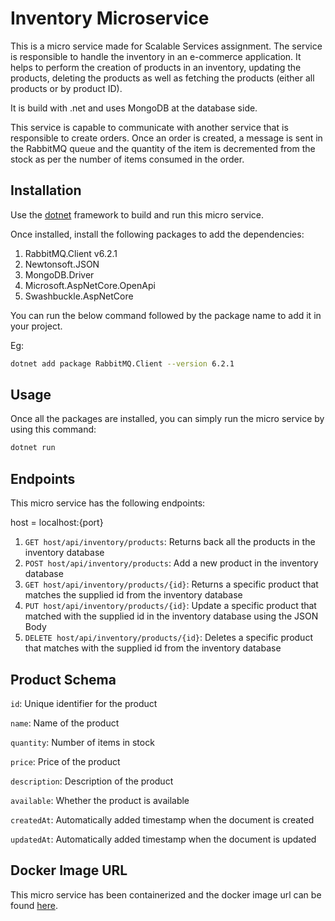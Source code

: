 # Inventory Microservice

This is a micro service made for Scalable Services assignment. The service is responsible to handle the inventory in an e-commerce application. It helps to perform the creation of products in an inventory, updating the products, deleting the products as well as fetching the products (either all products or by product ID).

It is build with .net and uses MongoDB at the database side.

This service is capable to communicate with another service that is responsible to create orders. Once an order is created, a message is sent in the RabbitMQ queue and the quantity of the item is decremented from the stock as per the number of items consumed in the order.


## Installation

Use the [dotnet](https://dotnet.microsoft.com/en-us/download) framework to build and run this micro service.

Once installed, install the following packages to add the dependencies:
1. RabbitMQ.Client v6.2.1
2. Newtonsoft.JSON
3. MongoDB.Driver
4. Microsoft.AspNetCore.OpenApi
5. Swashbuckle.AspNetCore

You can run the below command followed by the package name to add it in your project.

Eg:

```bash
dotnet add package RabbitMQ.Client --version 6.2.1
```

## Usage

Once all the packages are installed, you can simply run the micro service by using this command:

```bash
dotnet run
```

## Endpoints

This micro service has the following endpoints:

host = localhost:{port}

1. ```GET host/api/inventory/products```: Returns back all the products in the inventory database
2. ```POST host/api/inventory/products```: Add a new product in the inventory database
3. ```GET host/api/inventory/products/{id}```: Returns a specific product that matches the supplied id from the inventory database
4. ```PUT host/api/inventory/products/{id}```: Update a specific product that matched with the supplied id in the inventory database using the JSON Body
5. ```DELETE host/api/inventory/products/{id}```: Deletes a specific product that matches with the supplied id from the inventory database


## Product Schema

```id```: Unique identifier for the product

```name```: Name of the product 

```quantity```: Number of items in stock

```price```: Price of the product

```description```: Description of the product

```available```: Whether the product is available

```createdAt```: Automatically added timestamp when the document is created

```updatedAt```: Automatically added timestamp when the document is updated

## Docker Image URL
This micro service has been containerized and the docker image url can be found [here](https://hub.docker.com/r/itsmeakay/ss-microservice-inventory).
